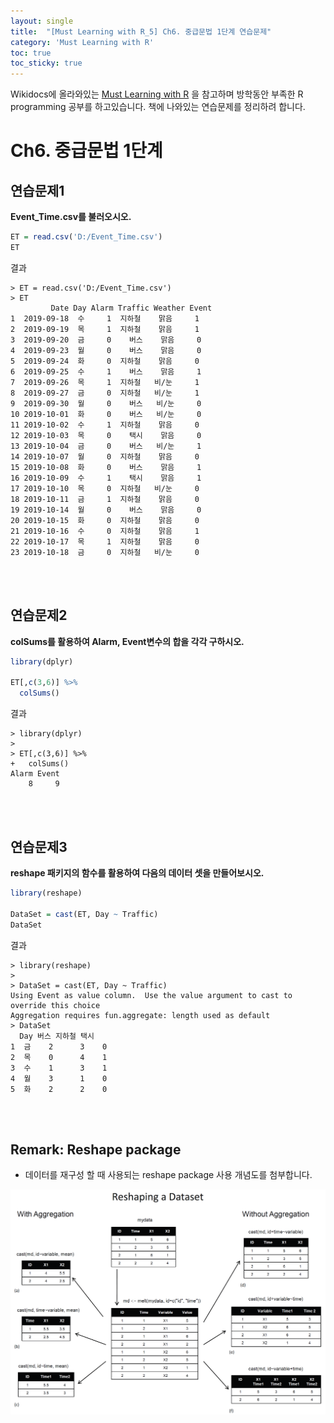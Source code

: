 ```yaml
---
layout: single
title:  "[Must Learning with R_5] Ch6. 중급문법 1단계 연습문제"
category: 'Must Learning with R'
toc: true
toc_sticky: true
---
```



Wikidocs에 올라와있는 [Must Learning with R](https://wikidocs.net/book/4315) 을 참고하며 방학동안 부족한 R programming 공부를 하고있습니다. 책에 나와있는 연습문제를 정리하려 합니다.

# Ch6. 중급문법 1단계


## 연습문제1
**Event_Time.csv를 불러오시오.**

```R
ET = read.csv('D:/Event_Time.csv')
ET
```
결과
```
> ET = read.csv('D:/Event_Time.csv')
> ET
         Date Day Alarm Traffic Weather Event
1  2019-09-18  수     1  지하철    맑음     1
2  2019-09-19  목     1  지하철    맑음     1
3  2019-09-20  금     0    버스    맑음     0
4  2019-09-23  월     0    버스    맑음     0
5  2019-09-24  화     0  지하철    맑음     0
6  2019-09-25  수     1    버스    맑음     1
7  2019-09-26  목     1  지하철   비/눈     1
8  2019-09-27  금     0  지하철   비/눈     1
9  2019-09-30  월     0    버스   비/눈     0
10 2019-10-01  화     0    버스   비/눈     0
11 2019-10-02  수     1  지하철    맑음     0
12 2019-10-03  목     0    택시    맑음     0
13 2019-10-04  금     0    버스   비/눈     1
14 2019-10-07  월     0  지하철    맑음     0
15 2019-10-08  화     0    버스    맑음     1
16 2019-10-09  수     1    택시    맑음     1
17 2019-10-10  목     0  지하철   비/눈     0
18 2019-10-11  금     1  지하철    맑음     0
19 2019-10-14  월     0    버스    맑음     0
20 2019-10-15  화     0  지하철    맑음     0
21 2019-10-16  수     0  지하철    맑음     1
22 2019-10-17  목     1  지하철    맑음     0
23 2019-10-18  금     0  지하철   비/눈     0
```
<br/><br/>
## 연습문제2
**colSums를 활용하여 Alarm, Event변수의 합을 각각 구하시오.** 

```R
library(dplyr)

ET[,c(3,6)] %>%
  colSums()
```

결과
```
> library(dplyr)
> 
> ET[,c(3,6)] %>%
+   colSums()
Alarm Event 
    8     9  
```
<br/><br/>
## 연습문제3
**reshape 패키지의 함수를 활용하여 다음의 데이터 셋을 만들어보시오.**

```R
library(reshape)

DataSet = cast(ET, Day ~ Traffic)
DataSet
```
결과
```
> library(reshape)
> 
> DataSet = cast(ET, Day ~ Traffic)
Using Event as value column.  Use the value argument to cast to override this choice
Aggregation requires fun.aggregate: length used as default
> DataSet
  Day 버스 지하철 택시
1  금    2      3    0
2  목    0      4    1
3  수    1      3    1
4  월    3      1    0
5  화    2      2    0
```

<br/><br/>
## Remark: Reshape package

* 데이터를 재구성 할 때 사용되는 reshape package 사용 개념도를 첨부합니다.


![Image Alt 텍스트](/assets/images/resha.png)